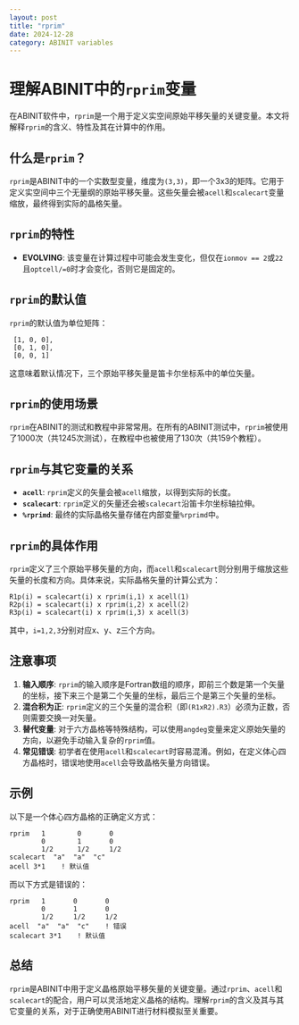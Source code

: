 ```yaml
---
layout: post
title: "rprim"
date: 2024-12-28
category: ABINIT variables
---
```


# 理解ABINIT中的`rprim`变量

在ABINIT软件中，`rprim`是一个用于定义实空间原始平移矢量的关键变量。本文将解释`rprim`的含义、特性及其在计算中的作用。

## 什么是`rprim`？

`rprim`是ABINIT中的一个实数型变量，维度为`(3,3)`，即一个3x3的矩阵。它用于定义实空间中三个无量纲的原始平移矢量。这些矢量会被`acell`和`scalecart`变量缩放，最终得到实际的晶格矢量。

## `rprim`的特性

- **EVOLVING**: 该变量在计算过程中可能会发生变化，但仅在`ionmov == 2`或`22`且`optcell/=0`时才会变化，否则它是固定的。

## `rprim`的默认值

`rprim`的默认值为单位矩阵：
```
 [1, 0, 0],  
 [0, 1, 0],  
 [0, 0, 1]
```
这意味着默认情况下，三个原始平移矢量是笛卡尔坐标系中的单位矢量。

## `rprim`的使用场景

`rprim`在ABINIT的测试和教程中非常常用。在所有的ABINIT测试中，`rprim`被使用了1000次（共1245次测试），在教程中也被使用了130次（共159个教程）。

## `rprim`与其它变量的关系

- **`acell`**: `rprim`定义的矢量会被`acell`缩放，以得到实际的长度。
- **`scalecart`**: `rprim`定义的矢量还会被`scalecart`沿笛卡尔坐标轴拉伸。
- **`%rprimd`**: 最终的实际晶格矢量存储在内部变量`%rprimd`中。

## `rprim`的具体作用

`rprim`定义了三个原始平移矢量的方向，而`acell`和`scalecart`则分别用于缩放这些矢量的长度和方向。具体来说，实际晶格矢量的计算公式为：
```
R1p(i) = scalecart(i) x rprim(i,1) x acell(1)  
R2p(i) = scalecart(i) x rprim(i,2) x acell(2)  
R3p(i) = scalecart(i) x rprim(i,3) x acell(3)
```
其中，`i=1,2,3`分别对应x、y、z三个方向。

## 注意事项

1. **输入顺序**: `rprim`的输入顺序是Fortran数组的顺序，即前三个数是第一个矢量的坐标，接下来三个是第二个矢量的坐标，最后三个是第三个矢量的坐标。
2. **混合积为正**: `rprim`定义的三个矢量的混合积（即`(R1xR2).R3`）必须为正数，否则需要交换一对矢量。
3. **替代变量**: 对于六方晶格等特殊结构，可以使用`angdeg`变量来定义原始矢量的方向，以避免手动输入复杂的`rprim`值。
4. **常见错误**: 初学者在使用`acell`和`scalecart`时容易混淆。例如，在定义体心四方晶格时，错误地使用`acell`会导致晶格矢量方向错误。

## 示例

以下是一个体心四方晶格的正确定义方式：
```
rprim   1        0       0  
        0        1       0  
        1/2      1/2     1/2  
scalecart  "a"  "a"  "c"  
acell 3*1    ! 默认值
```
而以下方式是错误的：
```
rprim   1       0       0  
        0       1       0  
        1/2     1/2     1/2  
acell  "a"  "a"  "c"    ! 错误  
scalecart 3*1    ! 默认值
```

## 总结

`rprim`是ABINIT中用于定义晶格原始平移矢量的关键变量。通过`rprim`、`acell`和`scalecart`的配合，用户可以灵活地定义晶格的结构。理解`rprim`的含义及其与其它变量的关系，对于正确使用ABINIT进行材料模拟至关重要。